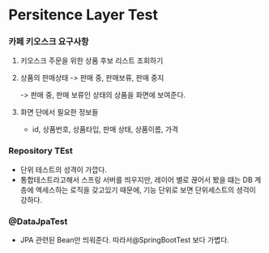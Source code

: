 # Persitence Layer Test



### 카페 키오스크 요구사항

1. 키오스크 주문을 위한 상품 후보 리스트 조회하기

2. 상품의 판매상태 -> 판매 중, 판매보류, 판매 중지

   -> 판매 중, 판매 보류인 상태의 상품을 화면에 보여준다.

3. 화면 단에서 필요한 정보들
   - id, 상품번호, 상품타입, 판매 상태, 상품이름, 가격



### Repository TEst

* 단위 테스트의 성격이 가깝다. 
* 통합테스트라고해서 스프링 서버를 띄우지만, 레이어 별로 끊어서 봤을 떄는 DB 계층에 엑세스하는 로직을 갖고있기 때문에, 
  기능 단위로 보면 단위세스트의 셩걱이 강하다. 



### @DataJpaTest

* JPA 관련된 Bean만 띄워준다. 따라서@SpringBootTest 보다 가볍다. 
